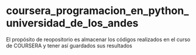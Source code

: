 # coursera_programacion_en_python_universidad_de_los_andes
 
El propósito de reopositorio es almacenar los códigos realizados en el curso de COURSERA y tener así guardados sus resultados
